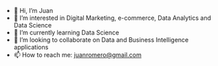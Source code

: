 - 👋 Hi, I’m Juan
- 👀 I’m interested in Digital Marketing, e-commerce, Data Analytics and Data Science
- 🌱 I’m currently learning Data Science
- 💞️ I’m looking to collaborate on Data and Business Intelligence applications
- 📫 How to reach me: juanromero@gmail.com

<!---
jm-romero/jm-romero is a ✨ special ✨ repository because its `README.md` (this file) appears on your GitHub profile.
You can click the Preview link to take a look at your changes.
--->
